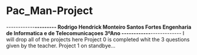 # Pac_Man-Project
------------****---------
Rodrigo Hendrick Monteiro Santos Fortes 
Engenharia de Informatica e de Telecomunicaçoes
3ºAno
------------****-------------
I will drop all of the projects here
Project 0 is completed whit the 3 questions given by the teacher.
Project 1 on standbye...
